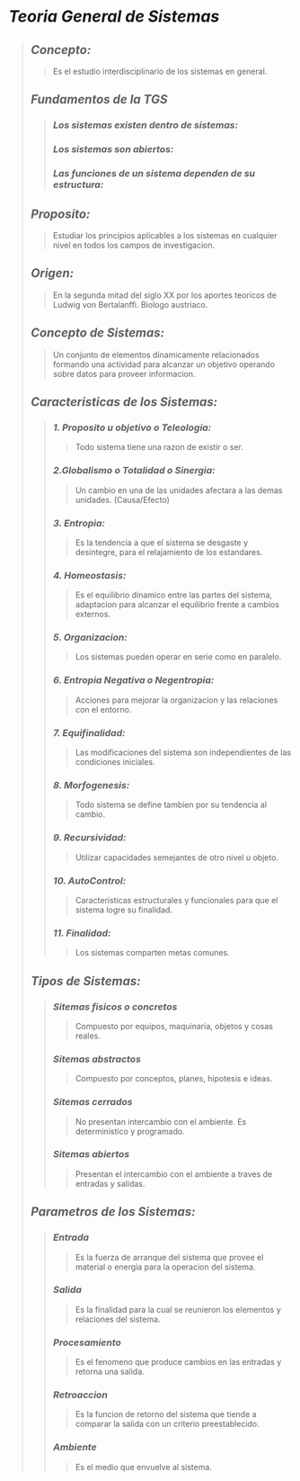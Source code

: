 # ***Teoria General de Sistemas***
> ## ***Concepto:***
>> Es el estudio interdisciplinario de los sistemas en general. 
> ## ***Fundamentos de la TGS***
>> ### ***Los sistemas existen dentro de sistemas:***
>> ### ***Los sistemas son abiertos:***
>> ### ***Las funciones de un sistema dependen de su estructura:***
> ## ***Proposito:***
>> Estudiar los principios aplicables a los sistemas en cualquier nivel en todos los campos de investigacion.
> ## ***Origen:***
>> En la segunda mitad del siglo XX por los aportes teoricos de Ludwig von Bertalanffi. Biologo austriaco.
> ## ***Concepto de Sistemas:***
>> Un conjunto de elementos dinamicamente relacionados formando una actividad para alcanzar un objetivo operando sobre datos para proveer informacion.
> ## ***Caracteristicas de los Sistemas:***
>> ### ***1. Proposito u objetivo o Teleologia:***
>>> Todo sistema tiene una razon de existir o ser.
>> ### ***2.Globalismo o Totalidad o Sinergia:***
>>> Un cambio en una de las unidades afectara a las demas unidades. (Causa/Efecto)
>> ### ***3. Entropia:***
>>> Es la tendencia a que el sistema se desgaste y desintegre, para el relajamiento de los estandares.
>> ### ***4. Homeostasis:***
>>> Es el equilibrio dinamico entre las partes del sistema, adaptacion para alcanzar el equilibrio frente a cambios externos.
>> ### ***5. Organizacion:***
>>> Los sistemas pueden operar en serie como en paralelo.
>> ### ***6. Entropia Negativa o Negentropia:***
>>> Acciones para mejorar la organizacion y las relaciones con el entorno.
>> ### ***7. Equifinalidad:***
>>> Las modificaciones del sistema son independientes de las condiciones iniciales.
>> ### ***8. Morfogenesis:***
>>> Todo sistema se define tambien por su tendencia al cambio.
>> ### ***9. Recursividad:***
>>> Utilizar capacidades semejantes de otro nivel u objeto.
>> ### ***10. AutoControl:***
>>> Caracteristicas estructurales y funcionales para que el sistema logre su finalidad.
>> ### ***11. Finalidad:***
>>> Los sistemas comparten metas comunes.
> ## ***Tipos de Sistemas:***
>> ### ***Sitemas fisicos o concretos***
>>> Compuesto por equipos, maquinaria, objetos y cosas reales.
>> ### ***Sitemas abstractos***
>>> Compuesto por conceptos, planes, hipotesis e ideas.
>> ### ***Sitemas cerrados***
>>> No presentan intercambio con el ambiente. Es deterministico y programado.
>> ### ***Sitemas abiertos***
>>> Presentan el intercambio con el ambiente a traves de entradas y salidas.
> ## ***Parametros de los Sistemas:***
>> ### ***Entrada***
>>> Es la fuerza de arranque del sistema que provee el material o energia para la operacion del sistema.
>> ### ***Salida***
>>> Es la finalidad para la cual se reunieron los elementos y relaciones del sistema.
>> ### ***Procesamiento***
>>> Es el fenomeno que produce cambios en las entradas y retorna una salida.
>> ### ***Retroaccion***
>>> Es la funcion de retorno del sistema que tiende a comparar la salida con un criterio preestablecido.
>> ### ***Ambiente***
>>> Es el medio que envuelve al sistema.